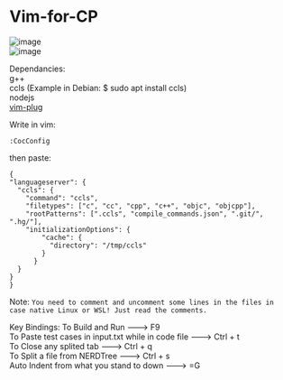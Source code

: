 # Vim-for-CP
![image](https://github.com/abdalrahmanshaban0/Vim-for-CP/assets/126330281/428cef6f-7dc2-47fd-88fd-f094f286cb8d) <br>
![image](https://github.com/abdalrahmanshaban0/Vim-for-CP/assets/126330281/89593094-0a5a-47ec-84c1-72fc3fc8fc7e)

Dependancies: <br>
g++ <br>
ccls (Example in Debian: $ sudo apt install ccls) <br>
nodejs <br>
[vim-plug](https://github.com/junegunn/vim-plug) <br>

Write in vim: 
```
:CocConfig
```

then paste:
```
{
"languageserver": {
  "ccls": {
    "command": "ccls",
    "filetypes": ["c", "cc", "cpp", "c++", "objc", "objcpp"],
    "rootPatterns": [".ccls", "compile_commands.json", ".git/", ".hg/"],
    "initializationOptions": {
        "cache": {
          "directory": "/tmp/ccls"
        }
      }
  }
}
}
```

Note: 
``
You need to comment and uncomment some lines in the files in case native Linux or WSL! Just read the comments.
``

Key Bindings:
To Build and Run ---> F9 <br>
To Paste test cases in input.txt while in code file ---> Ctrl + t <br>
To Close any splited tab ---> Ctrl + q <br>
To Split a file from NERDTree ---> Ctrl + s <br>
Auto Indent from what you stand to down ---> =G
